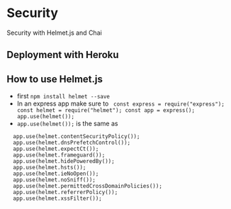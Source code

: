 # Security

Security with Helmet.js and Chai

## Deployment with Heroku

## How to use Helmet.js

- first `npm install helmet --save`
- In an express app make sure to ` const express = require("express"); const helmet = require("helmet"); const app = express(); app.use(helmet());`
- `app.use(helmet());` is the same as

```
  app.use(helmet.contentSecurityPolicy());
  app.use(helmet.dnsPrefetchControl());
  app.use(helmet.expectCt());
  app.use(helmet.frameguard());
  app.use(helmet.hidePoweredBy());
  app.use(helmet.hsts());
  app.use(helmet.ieNoOpen());
  app.use(helmet.noSniff());
  app.use(helmet.permittedCrossDomainPolicies());
  app.use(helmet.referrerPolicy());
  app.use(helmet.xssFilter());
```
